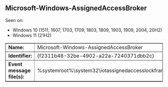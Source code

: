 ## Microsoft-Windows-AssignedAccessBroker

Seen on:
* Windows 10 (1511, 1607, 1703, 1709, 1803, 1809, 1903, 1909, 2004, 20H2)
* Windows 11 (21H2)

<table border="1" class="docutils">
  <tbody>
    <tr>
      <td><b>Name:</b></td>
      <td>Microsoft-Windows-AssignedAccessBroker</td>
    </tr>
    <tr>
      <td><b>Identifier:</b></td>
      <td>{f2311b48-32be-4902-a22a-7240371dbb2c}</td>
    </tr>
    <tr>
      <td><b>Event message file(s):</b></td>
      <td>%systemroot%\system32\iotassignedaccesslockframework.dll</td>
    </tr>
  </tbody>
</table>

&nbsp;

